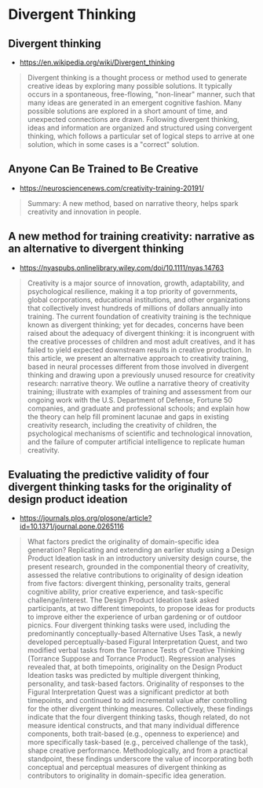 # Divergent Thinking

## Divergent thinking

* https://en.wikipedia.org/wiki/Divergent_thinking

> Divergent thinking is a thought process or method used to generate creative ideas by exploring many possible solutions. It typically occurs in a spontaneous, free-flowing, "non-linear" manner, such that many ideas are generated in an emergent cognitive fashion. Many possible solutions are explored in a short amount of time, and unexpected connections are drawn. Following divergent thinking, ideas and information are organized and structured using convergent thinking, which follows a particular set of logical steps to arrive at one solution, which in some cases is a "correct" solution.


## Anyone Can Be Trained to Be Creative

* https://neurosciencenews.com/creativity-training-20191/

> Summary: A new method, based on narrative theory, helps spark creativity and innovation in people.


## A new method for training creativity: narrative as an alternative to divergent thinking

* https://nyaspubs.onlinelibrary.wiley.com/doi/10.1111/nyas.14763

> Creativity is a major source of innovation, growth, adaptability, and psychological resilience, making it a top priority of governments, global corporations, educational institutions, and other organizations that collectively invest hundreds of millions of dollars annually into training. The current foundation of creativity training is the technique known as divergent thinking; yet for decades, concerns have been raised about the adequacy of divergent thinking: it is incongruent with the creative processes of children and most adult creatives, and it has failed to yield expected downstream results in creative production. In this article, we present an alternative approach to creativity training, based in neural processes different from those involved in divergent thinking and drawing upon a previously unused resource for creativity research: narrative theory. We outline a narrative theory of creativity training; illustrate with examples of training and assessment from our ongoing work with the U.S. Department of Defense, Fortune 50 companies, and graduate and professional schools; and explain how the theory can help fill prominent lacunae and gaps in existing creativity research, including the creativity of children, the psychological mechanisms of scientific and technological innovation, and the failure of computer artificial intelligence to replicate human creativity.

## Evaluating the predictive validity of four divergent thinking tasks for the originality of design product ideation

* https://journals.plos.org/plosone/article?id=10.1371/journal.pone.0265116

> What factors predict the originality of domain-specific idea generation? Replicating and extending an earlier study using a Design Product Ideation task in an introductory university design course, the present research, grounded in the componential theory of creativity, assessed the relative contributions to originality of design ideation from five factors: divergent thinking, personality traits, general cognitive ability, prior creative experience, and task-specific challenge/interest. The Design Product Ideation task asked participants, at two different timepoints, to propose ideas for products to improve either the experience of urban gardening or of outdoor picnics. Four divergent thinking tasks were used, including the predominantly conceptually-based Alternative Uses Task, a newly developed perceptually-based Figural Interpretation Quest, and two modified verbal tasks from the Torrance Tests of Creative Thinking (Torrance Suppose and Torrance Product). Regression analyses revealed that, at both timepoints, originality on the Design Product Ideation tasks was predicted by multiple divergent thinking, personality, and task-based factors. Originality of responses to the Figural Interpretation Quest was a significant predictor at both timepoints, and continued to add incremental value after controlling for the other divergent thinking measures. Collectively, these findings indicate that the four divergent thinking tasks, though related, do not measure identical constructs, and that many individual difference components, both trait-based (e.g., openness to experience) and more specifically task-based (e.g., perceived challenge of the task), shape creative performance. Methodologically, and from a practical standpoint, these findings underscore the value of incorporating both conceptual and perceptual measures of divergent thinking as contributors to originality in domain-specific idea generation.

